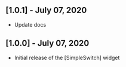## [1.0.1] - July 07, 2020

- Update docs

## [1.0.0] - July 07, 2020

- Initial release of the [SimpleSwitch] widget
